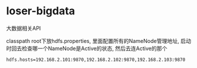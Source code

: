# loser-bigdata
大数据相关API

classpath root下放hdfs.properties, 里面配置所有的NameNode管理地址, 启动时回去检查哪一个NameNode是Active的状态, 然后去连Active的那个

```properties
hdfs.hosts=192.168.2.101:9870,192.168.2.102:9870,192.168.2.103:9870
```

